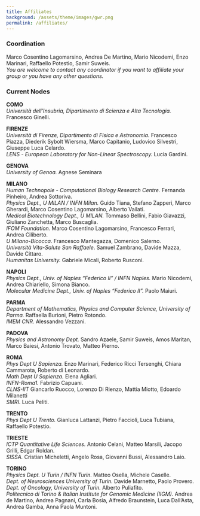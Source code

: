 ```yaml
---
title: Affiliates
background: /assets/theme/images/gwr.png
permalink: /affiliates/
---
```



### Coordination

Marco Cosentino Lagomarsino, Andrea De Martino, Mario Nicodemi, Enzo Marinari, Raffaello Potestio, Samir Suweis.  
*You are welcome to contact any coordinator if you want to affiliate your group or you have any other questions.* 



### Current Nodes

**COMO**  
*Università dell’Insubria, Dipartimento di Scienza e Alta Tecnologia.* Francesco Ginelli.

**FIRENZE**  
*Università di Firenze, Dipartimento di Fisica e Astronomia.* Francesco Piazza, Diederik Sybolt Wiersma, Marco Capitanio, Ludovico Silvestri, Giuseppe Luca Celardo.   
*LENS - European Laboratory for Non-Linear Spectroscopy.* Lucia Gardini.  

**GENOVA**  
*University of Genoa.* Agnese Seminara  

**MILANO**  
*Human Technopole - Computational Biology Research Centre.* Fernanda Pinheiro, Andrea Sottoriva.  
*Physics Dept., U MILAN / INFN Milan.* Guido Tiana, Stefano Zapperi, Marco Gherardi, Marco Cosentino Lagomarsino, Alberto Vailati.  
*Medical Biotechnology Dept., U MILAN.* Tommaso Bellini, Fabio Giavazzi, Giuliano Zanchetta, Marco Buscaglia.  
*IFOM Foundation.* Marco Cosentino Lagomarsino, Francesco Ferrari, Andrea Ciliberto.  
*U Milano-Bicocca*. Francesco Mantegazza, Domenico Salerno.  
 *Università Vita-Salute San Raffaele*. Samuel Zambrano, Davide Mazza, Davide Cittaro.  
 *Humanitas University.* Gabriele Micali, Roberto Rusconi.  

**NAPOLI**  
*Physics Dept., Univ. of Naples “Federico II” / INFN Naples.* Mario Nicodemi, Andrea Chiariello, Simona Bianco.  
*Molecular Medicine Dept., Univ. of Naples “Federico II”.* Paolo Maiuri.  

**PARMA**  
*Department of Mathematics, Physics and Computer Science, University of Parma.* Raffaella Burioni, Pietro Rotondo.  
*IMEM CNR.* Alessandro Vezzani.  

**PADOVA**  
*Physics and Astronomy Dept.* Sandro Azaele, Samir Suweis, Amos Maritan, Marco Baiesi, Antonio Trovato, Matteo Pierno.  

**ROMA**  
*Phys Dept U Sapienza.* Enzo Marinari, Federico Ricci Tersenghi, Chiara Cammarota, Roberto di Leonardo.  
*Math Dept U Sapienza.* Elena Agliari.  
*INFN-Roma1.* Fabrizio Capuani.  
*CLNS-IIT* Giancarlo Ruocco, Lorenzo Di Rienzo, Mattia Miotto, Edoardo Milanetti  
*SMRI.* Luca Peliti.  

**TRENTO**  
*Phys Dept U Trento.* Gianluca Lattanzi, Pietro Faccioli, Luca Tubiana, Raffaello Potestio.  

**TRIESTE**   
*ICTP Quantitative Life Sciences.* Antonio Celani, Matteo Marsili, Jacopo Grilli, Edgar Roldan.  
*SISSA.* Cristian Micheletti, Angelo Rosa, Giovanni Bussi, Alessandro Laio.  

**TORINO**  
*Physics Dept. U Turin / INFN Turin.* Matteo Osella, Michele Caselle.  
*Dept. of Neurosciences University of Turin.* Davide Marnetto, Paolo Provero.  
*Dept. of Oncology, University of Turin.* Alberto Puliafito.  
*Politecnico di Torino & Italian Institute for Genomic Medicine (IIGM).* Andrea de Martino, Andrea Pagnani, Carla Bosia, Alfredo Braunstein, Luca Dall’Asta, Andrea Gamba, Anna Paola Muntoni.  


